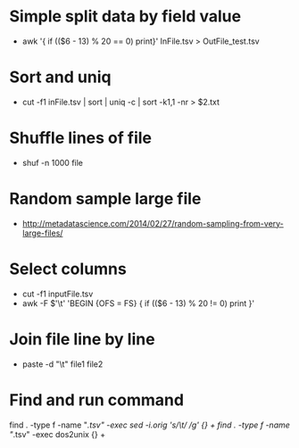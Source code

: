 # Simple split data by field value
* awk '{ if (($6 - 13) % 20 == 0) print}' InFile.tsv > OutFile_test.tsv

# Sort and uniq
* cut -f1 inFile.tsv | sort | uniq -c | sort -k1,1 -nr > $2.txt

# Shuffle lines of file
* shuf -n 1000 file

# Random sample large file
* http://metadatascience.com/2014/02/27/random-sampling-from-very-large-files/

# Select columns
* cut -f1 inputFile.tsv
* awk  -F $'\t' 'BEGIN {OFS = FS} { if (($6 - 13) % 20 != 0) print }'


# Join file line by line
* paste -d "\t" file1 file2

# Find and run command 
find . -type f -name "*.tsv" -exec sed -i.orig 's/\t/ /g' {} +
find . -type f -name "*.tsv" -exec dos2unix {} +

